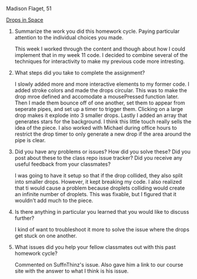 Madison Flaget, 51

[Drops in Space](https://madisonflaget.github.io/120-work/hw-12/)

1) Summarize the work you did this homework cycle. Paying particular attention to the individual choices you made.

    This week I worked through the content and though about how I could implement that in my week 11 code. I decided to combine several of the techniques for interactivity to make my previous code more intresting.

2) What steps did you take to complete the assignment?

    I slowly added more and more interactive elements to my former code. I added stroke colors and made the drops circular. This was to make the drop mroe defined and accomodate a mousePressed function later. Then I made them bounce off of one another, set them to appear from seperate pipes, and set up a timer to trigger them. Clicking on a large drop makes it explode into 3 smaller drops. Lastly I added an array that generates stars for the background. I think this little touch really sells the idea of the piece. I also worked with Michael during office hours to restrict the drop timer to only generate a new drop if the area around the pipe is clear.

3) Did you have any problems or issues? How did you solve these? Did you post about these to the class repo issue tracker? Did you receive any useful feedback from your classmates?

    I was going to have it setup so that if the drop collided, they also split into smaller drops. However, it kept breaking my code. I also realized that ti would cause a problem because droplets colliding would create an infinite number of droplets. This was fixable, but I figured that it wouldn't add much to the piece.

4) Is there anything in particular you learned that you would like to discuss further?

    I kind of want to troubleshoot it more to solve the issue where the drops get stuck on one another.

5) What issues did you help your fellow classmates out with this past homework cycle?

    Commented on SuffnThinz's issue. Also gave him a link to our course site with the answer to what I think is his issue.
